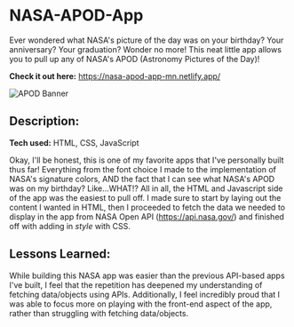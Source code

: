 # NASA-APOD-App
Ever wondered what NASA's picture of the day was on your birthday? Your anniversary? Your graduation? Wonder no more! This neat little app allows you to pull up any of NASA's APOD (Astronomy Pictures of the Day)!

**Check it out here:** https://nasa-apod-app-mn.netlify.app/

![APOD Banner](https://github.com/malaz-naquib/NASA-APOD-App/assets/113329798/9dc7d471-84b1-4075-a1ee-812be1f4c1dc)

## Description:

**Tech used:** HTML, CSS, JavaScript

Okay, I'll be honest, this is one of my favorite apps that I've personally built thus far! Everything from the font choice I made to the implementation of NASA's signature colors, AND the fact that I can see what NASA's APOD was on my birthday? Like...WHAT!? All in all, the HTML and Javascript side of the app was the easiest to pull off. I made sure to start by laying out the content I wanted in HTML, then I proceeded to fetch the data we needed to display in the app from NASA Open API (https://api.nasa.gov/) and finished off with adding in *style* with CSS.

## Lessons Learned:

While building this NASA app was easier than the previous API-based apps I've built, I feel that the repetition has deepened my understanding of fetching data/objects using APIs. Additionally, I feel incredibly proud that I was able to focus more on playing with the front-end aspect of the app, rather than struggling with fetching data/objects.
